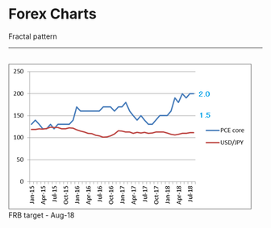 # Forex Charts 

Fractal pattern
<hr>
<br>
<img src="https://github.com/27dvz3279/fx/blob/master/fx1.png">
FRB target - Aug-18
